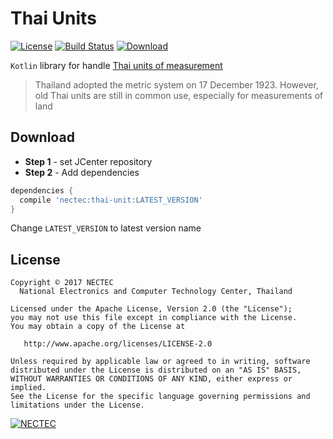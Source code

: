 # Thai Units
[![License](https://img.shields.io/badge/License-Apache%202.0-red.svg)](http://www.apache.org/licenses/LICENSE-2.0)
[![Build Status](https://travis-ci.org/nectec-opensource/thai-unit.svg?branch=master)](https://travis-ci.org/nectec-opensource/thai-unit)
[![Download](https://api.bintray.com/packages/nectec/maven/thai-unit/images/download.svg)](https://bintray.com/nectec/maven/thai-unit/_latestVersion)

`Kotlin` library for handle [Thai units of measurement](https://en.wikipedia.org/wiki/Thai_units_of_measurement)

> Thailand adopted the metric system on 17 December 1923. However, old Thai units are still in common use, especially for measurements of land

## Download
- **Step 1** - set JCenter repository
- **Step 2** - Add dependencies

```groovy
dependencies {
  compile 'nectec:thai-unit:LATEST_VERSION'
}
```
Change `LATEST_VERSION` to latest version name

## License

    Copyright © 2017 NECTEC
      National Electronics and Computer Technology Center, Thailand

    Licensed under the Apache License, Version 2.0 (the "License");
    you may not use this file except in compliance with the License.
    You may obtain a copy of the License at

       http://www.apache.org/licenses/LICENSE-2.0

    Unless required by applicable law or agreed to in writing, software
    distributed under the License is distributed on an "AS IS" BASIS,
    WITHOUT WARRANTIES OR CONDITIONS OF ANY KIND, either express or implied.
    See the License for the specific language governing permissions and
    limitations under the License.
    

[![NECTEC](http://www.nectec.or.th/themes/nectec/img/logo.png)](https://www.nectec.or.th)
